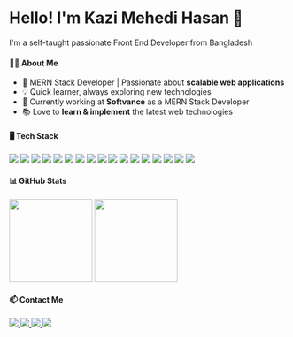 <h1 align="start">Hello! I'm Kazi Mehedi Hasan 👋</h1>

<p align="start">I'm a self-taught passionate Front End Developer from Bangladesh</p>

#### 👨‍💻 About Me  
- 🔭 MERN Stack Developer | Passionate about **scalable web applications**  
- 💡 Quick learner, always exploring new technologies  
- 🎯 Currently working at **Softvance** as a MERN Stack Developer   
- 📚 Love to **learn & implement** the latest web technologies 

#### 🖥️ Tech Stack  
<p align="center start">
  <img src="https://img.shields.io/badge/JavaScript-F7DF1E?style=flat&logo=javascript&logoColor=black">
  <img src="https://img.shields.io/badge/TypeScript-3178C6?style=flat&logo=typescript&logoColor=white">
  <img src="https://img.shields.io/badge/React-61DAFB?style=flat&logo=react&logoColor=black">
  <img src="https://img.shields.io/badge/Next.js-000000?style=flat&logo=next.js&logoColor=white">
  <img src="https://img.shields.io/badge/Tailwind_CSS-38B2AC?style=flat&logo=tailwind-css&logoColor=white">
  <img src="https://img.shields.io/badge/Redux-764ABC?style=flat&logo=redux&logoColor=white">
  <img src="https://img.shields.io/badge/Zustand-000000?style=flat&logo=zustand&logoColor=white">
  <img src="https://img.shields.io/badge/REST_APIs-02569B?style=flat&logo=api&logoColor=white">
  <img src="https://img.shields.io/badge/Node.js-339933?style=flat&logo=node.js&logoColor=white">
  <img src="https://img.shields.io/badge/Express.js-000000?style=flat&logo=express&logoColor=white">
  <img src="https://img.shields.io/badge/MongoDB-47A248?style=flat&logo=mongodb&logoColor=white">
  <img src="https://img.shields.io/badge/Firebase-FFCA28?style=flat&logo=firebase&logoColor=black">
  <img src="https://img.shields.io/badge/JWT-000000?style=flat&logo=json-web-tokens&logoColor=white">
  <img src="https://img.shields.io/badge/Vercel-000000?style=flat&logo=vercel&logoColor=white">
  <img src="https://img.shields.io/badge/Netlify-00C7B7?style=flat&logo=netlify&logoColor=white">
  <img src="https://img.shields.io/badge/GSAP-88B0A7?style=flat&logo=gsap&logoColor=white">
  <img src="https://img.shields.io/badge/Framer_Motion-0F1B3B?style=flat&logo=framer&logoColor=white">
</p>

#### 📊 GitHub Stats  
<p align="center start">
  <img src="https://github-readme-stats.vercel.app/api?username=kazimehedihasan1&show_icons=true&theme=tokyonight" height="150">
  <img src="https://github-readme-stats.vercel.app/api/top-langs/?username=kazimehedihasan1&layout=compact&theme=tokyonight" height="150">
</p>

#### 📫 Contact Me  
<p align="center start">
  <a href="mailto:your-email@example.com">
    <img src="https://img.shields.io/badge/Email-D14836?style=flat&logo=gmail&logoColor=white">
  </a>
  <a href="https://linkedin.com/in/yourprofile">
    <img src="https://img.shields.io/badge/LinkedIn-0A66C2?style=flat&logo=linkedin&logoColor=white">
  </a>
  <a href="https://yourportfolio.com">
    <img src="https://img.shields.io/badge/Portfolio-FF5733?style=flat&logo=firefox&logoColor=white">
  </a>
  <a href="tel:+1234567890">
    <img src="https://img.shields.io/badge/Phone-25D366?style=flat&logo=whatsapp&logoColor=white">
  </a>
</p>
  
